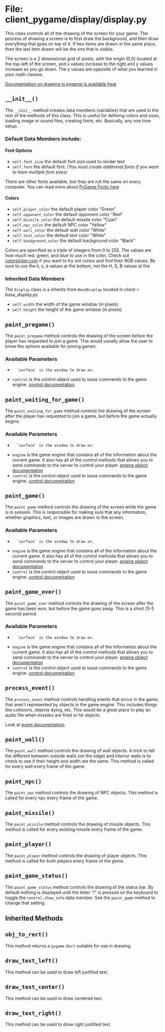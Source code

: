 # File: client_pygame/display/display.py

This class controls all of the drawing of the screen for your game.  The process of drawing a screen is to first draw the background, and then draw everything that goes on top of it.  If two items are drawn in the same place, then the last item drawn will be the one that is visible.

The screen is a 2 dimensional grid of pixels, with the origin (0,0) located at the top-left of the screen, and x values increase to the right and y values increase as you go down.  The y values are opposite of what you learned in your math classes.

[Documentation on drawing in pygame is available here](http://www.pygame.org/docs/ref/draw.html)


## `__init__()`

The `__init__` method creates data members (variables) that are used
in the rest of the methods of this class.  This is
useful for defining colors and sizes, loading image
or sound files, creating fonts, etc.  Basically,
any one time setup.

### Default Data Members include:

#### Font Options

*	`self.font_size` the default font size used to render text
*	`self.font` the default font. *(You must create additional fonts if you want to have multiple font sizes)*

There are other fonts available, but they are not
the same on every computer.  You can read more about
[PyGame Fonts here](http://www.pygame.org/docs/ref/font.html)


#### Colors

*	`self.player_color` the default player color "Green"
*	`self.opponent_color` the default opponent color "Red"
*	`self.missile_color` the default missile color "Cyan"
*	`self.npc_color` the default NPC color "Yellow"
*	`self.wall_color` the default wall color "White"
*	`self.text_color` the default text color "White"
*	`self.background_color` the default background color "Black"

Colors are specified as a triple of integers from 0 to 255.
The values are how much red, green, and blue to use in the color.
Check out [colorpicker.com](http://www.colorpicker.com/) if you want to try out
colors and find their RGB values.  Be sure to use the `R`, `G`, `B` values
at the bottom, not the H, S, B values at the 

### Inherited Data Members

The `Display` class is a inherits from `BaseDisplay` located in *client > base_display.py*

*	`self.width` the width of the game window (in pixels)
*	`self.height` the height of the game window (in pixels)



## `paint_pregame()`

The `paint_pregame` method controls the drawing of the screen before
the player has requested to join a game.  This would usually
allow the user to know the options available for joining
games.

### Available Parameters

*       `surface` is the window to draw on.
*	`control` is the control object used to issue commands to the game engine.
        [control documentation](control.md)


## `paint_waiting_for_game()`

The `paint_waiting_for_game` method controls the drawing of the screen
after the player has requested to join a game, but before
the game actually begins.

### Available Parameters

*       `surface` is the window to draw on.
*	`engine` is the game engine that contains all of the information about the current game.  It also has all of the control methods that allows you to send commands to the server to control your player. [engine object documentation](../engine_client/game_engine.md)
*	`control` is the control object used to issue commands to the game engine.
        [control documentation](control.md)


## `paint_game()`

The `paint_game` method controls the drawing of the screen while the
game is in session.  This is responsible for making
sure that any information, whether graphics, text, or
images are drawn to the screen.

### Available Parameters

*       `surface` is the window to draw on.
*	`engine` is the game engine that contains all of the information about the current game.  It also has all of the control methods that allows you to send commands to the server to control your player. [engine object documentation](../engine_client/game_engine.md)
*	`control` is the control object used to issue commands to the game engine.
        [control documentation](control.md)


## `paint_game_over()`

The `paint_game_over` method controls the drawing of the screen after
the game has been won, but before the game goes away.
This is a short (3-5 second) period.

### Available Parameters

*       `surface` is the window to draw on.
*	`engine` is the game engine that contains all of the information about the current game.  It also has all of the control methods that allows you to send commands to the server to control your player. [engine object documentation](../engine_client/game_engine.md)
*	`control` is the control object used to issue commands to the game engine.
        [control documentation](control.md)



## `process_event()`

The `process_event` method controls handling events that occur in the
game, that aren't represented by objects in the game
engine.  This includes things like collisions,
objects dying, etc.  This would be a great place to
play an audio file when missiles are fired or hit objects.

Look at [event documentation](../common/event.md).


## `paint_wall()`

The `paint_wall` method controls the drawing of wall objects. A trick to tell the different between outside walls (on the edge) and interior walls is to check to see if their height and width are the same. This method is called for every wall every frame of the game.



## `paint_npc()`

The `paint_npc` method controls the drawing of NPC objects. This method is called for every npc every frame of the game.



## `paint_missile()`

The `paint_missile` method controls the drawing of missile objects. This method is called for every existing missile every frame of the game.



## `paint_player()`

The `paint_player` method controls the drawing of player objects. This method is called for both players every frame of the game.



## `paint_game_status()`

The `paint_game_status` method controls the drawing of the status bar. By default nothing is displayed until the letter "i" is pressed on the keyboard to toggle the `control.show_info` data member. See the `paint_game` method to change that setting.


Inherited Methods
-----------------

## `obj_to_rect()`

This method returns a `pygame.Rect` suitable for
use in drawing.
        
## `draw_text_left()`

This method can be used to draw left justified text.

## `draw_text_center()`

This method can be used to draw centered text.

## `draw_text_right()`

This method can be used to draw right justified text.

